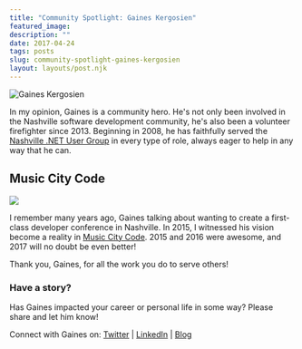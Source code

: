 ```yaml
---
title: "Community Spotlight: Gaines Kergosien"
featured_image: 
description: ""
date: 2017-04-24
tags: posts
slug: community-spotlight-gaines-kergosien
layout: layouts/post.njk
---
```




![Gaines Kergosien](/content/images/2017/04/gaines-kergosien.png)

In my opinion, Gaines is a community hero. He's not only been involved in the Nashville software development community, he's also been a volunteer firefighter since 2013. Beginning in 2008, he has faithfully served the [Nashville .NET User Group](https://www.meetup.com/Nashville-NET-User-Group/) in every type of role, always eager to help in any way that he can.

## Music City Code

![](/content/images/2017/04/music-city-code.jpg)

I remember many years ago, Gaines talking about wanting to create a first-class developer conference in Nashville. In 2015, I witnessed his vision become a reality in [Music City Code](https://www.musiccitycode.com/). 2015 and 2016 were awesome, and 2017 will no doubt be even better!

Thank you, Gaines, for all the work you do to serve others!

### Have a story?

Has Gaines impacted your career or personal life in some way? Please share and let him know!

Connect with Gaines on: [Twitter](https://twitter.com/gainesk) | [LinkedIn](https://www.linkedin.com/in/gainesk/) | [Blog](http://blog.dotnetdude.net/)



